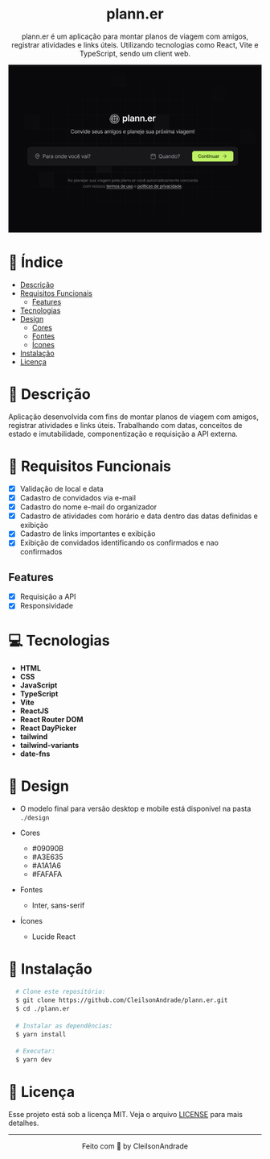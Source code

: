 <div align="center">
    <h1 align="center">plann.er</h1>
    <p>plann.er é um aplicação para montar planos de viagem com amigos, registrar atividades e links úteis. Utilizando tecnologias como React, Vite e TypeScript, sendo um client web.</p>
    <img src="./design/desktop.png" alt="Logo" width="800">
</div>

# 📒 Índice
* [Descrição](#descrição)
* [Requisitos Funcionais](#requisitos)
  * [Features](#features)
* [Tecnologias](#tecnologias)
* [Design](#design)
  * [Cores](#cores)
  * [Fontes](#fontes)
  * [Ícones](#ícones)
* [Instalação](#instalação)
* [Licença](#licença)

# 📃 <span id="descrição">Descrição</span>
Aplicação desenvolvida com fins de montar planos de viagem com amigos, registrar atividades e links úteis. Trabalhando com datas, conceitos de estado e imutabilidade, componentização e requisição a API externa.

# 📌 <span id="requisitos">Requisitos Funcionais</span>
- [x] Validação de local e data<br>
- [x] Cadastro de convidados via e-mail<br>
- [x] Cadastro do nome e-mail do organizador<br>
- [x] Cadastro de atividades com horário e data dentro das datas definidas e exibição<br>
- [x] Cadastro de links importantes e exibição<br>
- [x] Exibição de convidados identificando os confirmados e nao confirmados<br>

## Features
- [x] Requisição a API<br>
- [x] Responsividade<br>

# 💻 <span id="tecnologias">Tecnologias</span>
- **HTML**
- **CSS**
- **JavaScript**
- **TypeScript**
- **Vite**
- **ReactJS**
- **React Router DOM**
- **React DayPicker**
- **tailwind**
- **tailwind-variants**
- **date-fns**

# 🎨 <span id="design">Design</span>
- O modelo final para versão desktop e mobile está disponível na pasta `./design`

- <span id="cores">Cores<br></span>
  * #09090B<br>
  * #A3E635<br>
  * #A1A1A6<br>
  * #FAFAFA<br>

- <span id="fontes">Fontes<br></span>
  * Inter, sans-serif

- <span id="ícones">Ícones<br></span>
  * Lucide React

# 🚀 <span id="instalação">Instalação</span>
```bash
  # Clone este repositório:
  $ git clone https://github.com/CleilsonAndrade/plann.er.git
  $ cd ./plann.er

  # Instalar as dependências:
  $ yarn install

  # Executar:
  $ yarn dev
```

# 📝 <span id="licença">Licença</span>
Esse projeto está sob a licença MIT. Veja o arquivo [LICENSE](LICENSE) para mais detalhes.

---

<p align="center">
  Feito com 💜 by CleilsonAndrade
</p>
